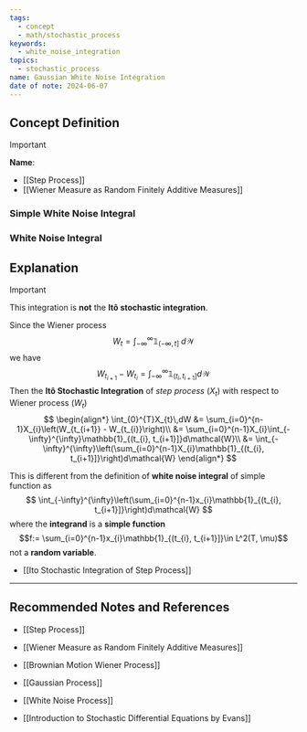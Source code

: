 ```yaml
---
tags:
  - concept
  - math/stochastic_process
keywords:
  - white_noise_integration
topics:
  - stochastic_process
name: Gaussian White Noise Integration
date of note: 2024-06-07
---
```


## Concept Definition

>[!important]
>**Name**: 


- [[Step Process]]
- [[Wiener Measure as Random Finitely Additive Measures]]

### Simple White Noise Integral



### White Noise Integral




## Explanation

>[!important] 
>This integration is **not** the **Itô stochastic integration**.
>
>Since the Wiener process
>$$
>W_{t} = \int_{-\infty}^{\infty}\mathbb{1}_{(-\infty, t]}\;d\mathcal{W}
>$$
>we have
>$$
>W_{t_{i+1}} - W_{t_{i}} =  \int_{-\infty}^{\infty}\mathbb{1}_{(t_{i}, t_{i+1}]}d\mathcal{W}
>$$
>Then the **Itô Stochastic Integration** of *step process* $(X_{t})$ with respect to Wiener process $(W_{t})$
>$$
>\begin{align*}
>\int_{0}^{T}X_{t}\,dW &= \sum_{i=0}^{n-1}X_{i}\left(W_{t_{i+1}} - W_{t_{i}}\right)\\
>&= \sum_{i=0}^{n-1}X_{i}\int_{-\infty}^{\infty}\mathbb{1}_{(t_{i}, t_{i+1}]}d\mathcal{W}\\
>&= \int_{-\infty}^{\infty}\left(\sum_{i=0}^{n-1}X_{i}\mathbb{1}_{(t_{i}, t_{i+1}]}\right)d\mathcal{W}
>\end{align*}
>$$
>
>This is different from the definition of **white noise integral** of simple function as
>$$
>\int_{-\infty}^{\infty}\left(\sum_{i=0}^{n-1}x_{i}\mathbb{1}_{(t_{i}, t_{i+1}]}\right)d\mathcal{W}
>$$
>where the **integrand** is a **simple function** $$f:= \sum_{i=0}^{n-1}x_{i}\mathbb{1}_{(t_{i}, t_{i+1}]}\in L^2(T, \mu)$$ not a **random variable**.


- [[Ito Stochastic Integration of Step Process]]


-----------
##  Recommended Notes and References

- [[Step Process]]
- [[Wiener Measure as Random Finitely Additive Measures]]


- [[Brownian Motion Wiener Process]]
- [[Gaussian Process]]
- [[White Noise Process]]


- [[Introduction to Stochastic Differential Equations by Evans]]